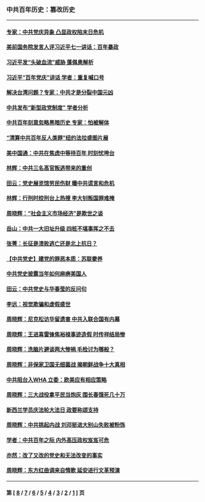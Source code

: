 ### 中共百年历史：篡改历史
---
#### [专家：中共党庆异象 凸显政权陷末日危机](../../pages/nf1176115/n13067084.md?07090430) 
#### [美前国务院发言人评习近平七一讲话：百年暴政](../../pages/nf1176115/n13066986.md?07090430) 
#### [习近平发“头破血流”威胁 蓬佩奥解析](../../pages/nf1176115/n13063604.md?07090430) 
#### [习近平“百年党庆”讲话 学者：重复喊口号](../../pages/nf1176115/n13061411.md?07090430) 
#### [解决台湾问题？专家：中共才是分裂中国元凶](../../pages/nf1176115/n13060811.md?07090430) 
#### [中共发布“新型政党制度” 学者分析](../../pages/nf1176115/n13056354.md?07090430) 
#### [中共百年刻意忽略黑暗历史 专家：怕被解体](../../pages/nf1176115/n13056056.md?07090430) 
#### [“清算中共百年反人类罪”纽约法拉盛图片展](../../pages/nf1176115/n13052220.md?07090430) 
#### [美中国通：中共在焦虑中等待百年 时刻忧垮台](../../pages/nf1176115/n13048820.md?07090430) 
#### [林辉：中共三名高官叛逃带来的重创](../../pages/nf1176115/n13035206.md?07090430) 
#### [田云：党史展览馆劳民伤财 曝中共谎言和危机](../../pages/nf1176115/n13033900.md?07090430) 
#### [林辉：行刑时绞刑台上热搜 李大钊叛国罪难掩](../../pages/nf1176115/n13031965.md?07090430) 
#### [周晓辉：“社会主义市场经济”是欺世之谈](../../pages/nf1176115/n13024090.md?07090430) 
#### [岳山：中共一大旧址升级 四桩不堪事挥之不去](../../pages/nf1176115/n13021697.md?07090430) 
#### [张菁：长征是溃败逃亡还是北上抗日？](../../pages/nf1176115/n13020585.md?07090430) 
#### [【中共党史】建党的罪恶本质：苏联豢养](../../pages/nf1176115/n13011888.md?07090430) 
#### [中共党史披露当年如何麻痹美国人](../../pages/nf1176115/n12966400.md?07090430) 
#### [田云：中共党史与华春莹的反问句](../../pages/nf1176115/n12765178.md?07090430) 
#### [李远：视觉欺骗和虚假盛世](../../pages/nf1176115/n12993376.md?07090430) 
#### [周晓辉：尼克松访华留遗害 中共入联合国有内幕](../../pages/nf1176115/n12991422.md?07090430) 
#### [周晓辉：王进喜雷锋焦裕禄事迹造假 时传祥结局惨](../../pages/nf1176115/n12985497.md?07090430) 
#### [周晓辉：洗脑片避谈两大惨祸 毛检讨为哪般？](../../pages/nf1176115/n12971285.md?07090430) 
#### [周晓辉：非保家卫国无细菌战 揭朝鲜战争十大真相](../../pages/nf1176115/n12954161.md?07090430) 
#### [中共阻台入WHA 立委：欧美应有相应策略](../../pages/nf1176115/n12939343.md?07090430) 
#### [周晓辉：三大战役拿平民当炮灰 围长春饿死几十万](../../pages/nf1176115/n12934921.md?07090430) 
#### [新西兰学员庆法轮大法日 政要称颂支持](../../pages/nf1176115/n12932715.md?07090430) 
#### [周晓辉：中共挑起内战 刘邓挺进大别山失败被粉饰](../../pages/nf1176115/n12929004.md?07090430) 
#### [学者：中共百年之际 内外高压政权岌岌可危](../../pages/nf1176115/n12925426.md?07090430) 
#### [亦然：改了又改的党史和无法改变的事实](../../pages/nf1176115/n12919443.md?07090430) 
#### [周晓辉：东方红曲调来自情歌 延安进行文革预演](../../pages/nf1176115/n12914429.md?07090430) 

---
#### 第 [ [8](./8.md?07090430) / [7](./7.md?07090430) / [6](./6.md?07090430) / [5](./5.md?07090430) / [4](./4.md?07090430) / [3](./3.md?07090430) / [2](./2.md?07090430) / [1](./1.md?07090430) ] 页
